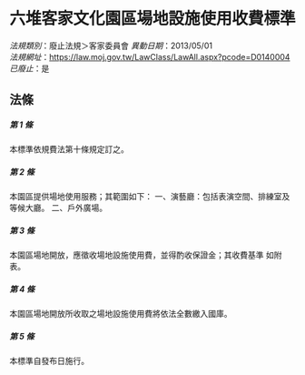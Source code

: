 # 六堆客家文化園區場地設施使用收費標準

*法規類別*：廢止法規＞客家委員會
*異動日期*：2013/05/01  
*法規網址*：https://law.moj.gov.tw/LawClass/LawAll.aspx?pcode=D0140004
*已廢止*：是


## 法條
##### 第 1 條
本標準依規費法第十條規定訂之。

##### 第 2 條
本園區提供場地使用服務；其範圍如下：
一、演藝廳：包括表演空間、排練室及等候大廳。
二、戶外廣場。

##### 第 3 條
本園區場地開放，應徵收場地設施使用費，並得酌收保證金；其收費基準
如附表。

##### 第 4 條
本園區場地開放所收取之場地設施使用費將依法全數繳入國庫。

##### 第 5 條
本標準自發布日施行。


